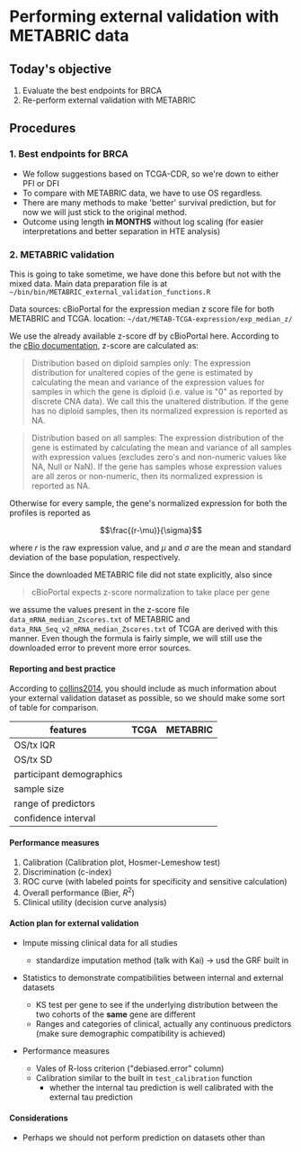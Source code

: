 
# Performing external validation with METABRIC data

## Today's objective

1. Evaluate the best endpoints for BRCA
2. Re-perform external validation with METABRIC


## Procedures

### 1. Best endpoints for BRCA

- We follow suggestions based on TCGA-CDR, so we're down to either PFI or DFI
- To compare with METABRIC data, we have to use OS regardless.
- There are many methods to make 'better' survival prediction, but for now we will just stick to the original method.
- Outcome using length **in MONTHS** without log scaling (for easier interpretations and better separation in HTE analysis)

### 2. METABRIC validation

This is going to take sometime, we have done this before but not with the mixed data. Main data preparation file is at `~/bin/bin/METABRIC_external_validation_functions.R`

Data sources: cBioPortal for the expression median z score file for both METABRIC and TCGA. location: `~/dat/METAB-TCGA-expression/exp_median_z/`

We use the already available z-score df by cBioPortal here. According to the [cBio documentation](https://docs.cbioportal.org/5.1-data-loading/data-loading/file-formats/z-score-normalization-script), z-score are calculated as:

 > Distribution based on diploid samples only: The expression distribution for unaltered copies of the gene is estimated by calculating the mean and variance of the expression values for samples in which the gene is diploid (i.e. value is "0" as reported by discrete CNA data). We call this the unaltered distribution. If the gene has no diploid samples, then its normalized expression is reported as NA.

 > Distribution based on all samples: The expression distribution of the gene is estimated by calculating the mean and variance of all samples with expression values (excludes zero's and non-numeric values like NA, Null or NaN). If the gene has samples whose expression values are all zeros or non-numeric, then its normalized expression is reported as NA.

Otherwise for every sample, the gene's normalized expression for both the profiles is reported as

$$\frac{(r-\mu)}{\sigma}$$

where $r$ is the raw expression value, and $\mu$ and $\sigma$ are the mean and standard deviation of the base population, respectively.

Since the downloaded METABRIC file did not state explicitly, also since
> cBioPortal expects z-score normalization to take place per gene

we assume the values present in the z-score file `data_mRNA_median_Zscores.txt` of METABRIC and `data_RNA_Seq_v2_mRNA_median_Zscores.txt` of TCGA are derived with this manner. Even though the formula is fairly simple, we will still use the downloaded error to prevent more error sources.

#### Reporting and best practice

According to [collins2014](https://doi.org/10.1186/1471-2288-14-40), you should include as much information about your external validation dataset as possible, so we should make some sort of table for comparison.

| features                 | TCGA | METABRIC |
| ------------------------ | ---- | -------- |
| OS/tx IQR                |      |          |
| OS/tx SD                 |      |          |
| participant demographics |      |          |
| sample  size             |      |          |
| range of predictors      |      |          |
| confidence interval      |      |          |

#### Performance measures

1. Calibration (Calibration plot, Hosmer-Lemeshow test)
2. Discrimination (c-index)
3. ROC curve (with labeled points for specificity and sensitive calculation)
4. Overall performance (Bier, $R^2$)
5. Clinical utility (decision curve analysis)

#### Action plan for external validation

- Impute missing clinical data for all studies

    - standardize imputation method (talk with Kai) -> usd the GRF built in

- Statistics to demonstrate compatibilities between internal and external datasets

    - KS test per gene to see if the underlying distribution between the two cohorts of the **same** gene are different
    - Ranges and categories of clinical, actually any continuous predictors (make sure demographic compatibility is achieved)

- Performance measures

    - Vales of R-loss criterion ("debiased.error" column)
    - Calibration similar to the built in `test_calibration` function
        - whether the internal tau prediction is well calibrated with the external tau prediction
    
#### Considerations
- Perhaps we should not perform prediction on datasets other than